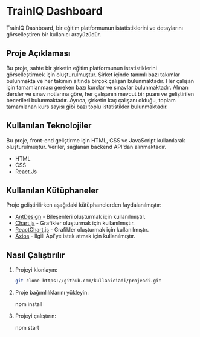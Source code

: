 # TrainIQ Dashboard

TrainIQ Dashboard, bir eğitim platformunun istatistiklerini ve detaylarını görselleştiren bir kullanıcı arayüzüdür.

## Proje Açıklaması

Bu proje, sahte bir şirketin eğitim platformunun istatistiklerini görselleştirmek için oluşturulmuştur. Şirket içinde tanımlı bazı takımlar bulunmakta ve her takımın altında birçok çalışan bulunmaktadır. Her çalışan için tamamlanması gereken bazı kurslar ve sınavlar bulunmaktadır. Alınan dersler ve sınav notlarına göre, her çalışanın mevcut bir puanı ve geliştirilen becerileri bulunmaktadır. Ayrıca, şirketin kaç çalışanı olduğu, toplam tamamlanan kurs sayısı gibi bazı toplu istatistikler bulunmaktadır.

## Kullanılan Teknolojiler

Bu proje, front-end geliştirme için HTML, CSS ve JavaScript kullanılarak oluşturulmuştur. Veriler, sağlanan backend API'dan alınmaktadır.

- HTML
- CSS
- React.Js

## Kullanılan Kütüphaneler

Proje geliştirilirken aşağıdaki kütüphanelerden faydalanılmıştır:

- [AntDesign](https://ant.design/) - Bileşenleri oluşturmak için kullanılmıştır.
- [Chart.js](https://www.chartjs.org/) - Grafikler oluşturmak için kullanılmıştır.
- [ReactChart.js](https://react-chartjs-2.js.org/) - Grafikler oluşturmak için kullanılmıştır.
- [Axios](https://axios-http.com/) - İlgili Api'ye istek atmak için kullanılmıştır.

## Nasıl Çalıştırılır

1. Projeyi klonlayın:

   ```bash
   git clone https://github.com/kullaniciadi/projeadi.git


2. Proje bağımlılıklarını yükleyin:

   npm install

3. Projeyi çalıştırın:

   npm start
